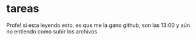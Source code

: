# tareas

Profe! si esta leyendo esto, es que me la gano github, son las 13:00 y aún no entiendo como subir los archivos
